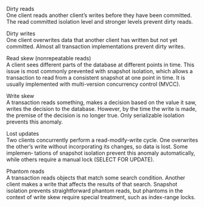 Dirty reads<br>
One client reads another client’s writes before they have been committed. The read committed isolation level and stronger levels prevent dirty reads.

Dirty writes<br>
One client overwrites data that another client has written but not yet committed. Almost all transaction implementations prevent dirty writes.

Read skew (nonrepeatable reads)<br>
A client sees different parts of the database at different points in time. This issue is most commonly prevented with snapshot isolation, which allows a transaction to read from a consistent snapshot at one point in time. It is usually implemented with multi-version concurrency control (MVCC).

Write skew<br>
A transaction reads something, makes a decision based on the value it saw, writes the decision to the database. However, by the time the write is made, the premise of the decision is no longer true. Only serializable isolation prevents this anomaly.

Lost updates<br>
Two clients concurrently perform a read-modify-write cycle. One overwrites the other’s write without incorporating its changes, so data is lost. Some implemen‐ tations of snapshot isolation prevent this anomaly automatically, while others require a manual lock (SELECT FOR UPDATE).

Phantom reads<br>
A transaction reads objects that match some search condition. Another client makes a write that affects the results of that search. Snapshot isolation prevents straightforward phantom reads, but phantoms in the context of write skew require special treatment, such as index-range locks.